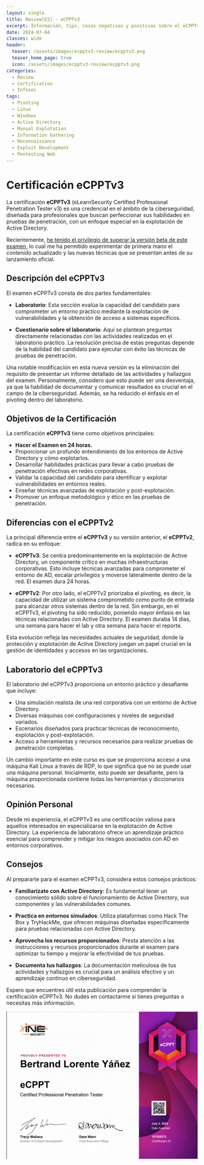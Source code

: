 ```yaml
---
layout: single
title: Review[ES] - eCPPTv3
excerpt: Información, tips, cosas negativas y positivas sobre el eCPPTv3
date: 2024-07-04
classes: wide
header:
  teaser: /assets/images/ecpptv3-review/ecpptv3.png
  teaser_home_page: true
  icon: /assets/images/ecpptv3-review/ecpptv3.png
categories:
  - Review
  - Certification
  - Infosec
tags:
  - Pivoting
  - Linux
  - Windows
  - Active Directory
  - Manual Explotation
  - Information Gathering
  - Reconnaissance
  - Exploit Development
  - Pentesting Web
---
```


# Certificación eCPPTv3

La certificación **eCPPTv3** (eLearnSecurity Certified Professional Penetration Tester v3) es una credencial en el ámbito de la ciberseguridad, diseñada para profesionales que buscan perfeccionar sus habilidades en pruebas de penetración, con un enfoque especial en la explotación de Active Directory.

Recientemente, [he tenido el privilegio de superar la versión beta de este examen](https://certs.ine.com/498ad8df-7f73-4a53-8722-08fd6fdabdcc#gs.b5nm77), lo cual me ha permitido experimentar de primera mano el contenido actualizado y las nuevas técnicas que se presentan antes de su lanzamiento oficial.

## Descripción del eCPPTv3

El examen eCPPTv3 consta de dos partes fundamentales:

- **Laboratorio**: Esta sección evalúa la capacidad del candidato para comprometer un entorno práctico mediante la explotación de vulnerabilidades y la obtención de acceso a sistemas específicos.

- **Cuestionario sobre el laboratorio**: Aquí se plantean preguntas directamente relacionadas con las actividades realizadas en el laboratorio práctico. La resolución precisa de estas preguntas depende de la habilidad del candidato para ejecutar con éxito las técnicas de pruebas de penetración.

Una notable modificación en esta nueva versión es la eliminación del requisito de presentar un informe detallado de las actividades y hallazgos del examen. Personalmente, considero que esto puede ser una desventaja, ya que la habilidad de documentar y comunicar resultados es crucial en el campo de la ciberseguridad. Además, se ha reducido el énfasis en el pivoting dentro del laboratorio.

## Objetivos de la Certificación

La certificación **eCPPTv3** tiene como objetivos principales:

- **Hacer el Examen en 24 horas.**
- Proporcionar un profundo entendimiento de los entornos de Active Directory y cómo explotarlos.
- Desarrollar habilidades prácticas para llevar a cabo pruebas de penetración efectivas en redes corporativas.
- Validar la capacidad del candidato para identificar y explotar vulnerabilidades en entornos reales.
- Enseñar técnicas avanzadas de explotación y post-explotación.
- Promover un enfoque metodológico y ético en las pruebas de penetración.

## Diferencias con el eCPPTv2

La principal diferencia entre el **eCPPTv3** y su versión anterior, el **eCPPTv2**, radica en su enfoque:

- **eCPPTv3**: Se centra predominantemente en la explotación de Active Directory, un componente crítico en muchas infraestructuras corporativas. Esto incluye técnicas avanzadas para comprometer el entorno de AD, escalar privilegios y moverse lateralmente dentro de la red. El examen dura 24 horas.

- **eCPPTv2**: Por otro lado, el eCPPTv2 priorizaba el pivoting, es decir, la capacidad de utilizar un sistema comprometido como punto de entrada para alcanzar otros sistemas dentro de la red. Sin embargo, en el eCPPTv3, el pivoting ha sido reducido, poniendo mayor énfasis en las técnicas relacionadas con Active Directory. El examen duraba 14 dias, una semana para hacer el lab y otra semana para hacer el reporte.

Esta evolución refleja las necesidades actuales de seguridad, donde la protección y explotación de Active Directory juegan un papel crucial en la gestión de identidades y accesos en las organizaciones.

## Laboratorio del eCPPTv3

El laboratorio del eCPPTv3 proporciona un entorno práctico y desafiante que incluye:

- Una simulación realista de una red corporativa con un entorno de Active Directory.
- Diversas máquinas con configuraciones y niveles de seguridad variados.
- Escenarios diseñados para practicar técnicas de reconocimiento, explotación y post-explotación.
- Acceso a herramientas y recursos necesarios para realizar pruebas de penetración completas.

Un cambio importante en este curso es que se proporciona acceso a una máquina Kali Linux a través de RDP, lo que significa que no se puede usar una máquina personal. Inicialmente, esto puede ser desafiante, pero la máquina proporcionada contiene todas las herramientas y diccionarios necesarios.

## Opinión Personal

Desde mi experiencia, el eCPPTv3 es una certificación valiosa para aquellos interesados en especializarse en la explotación de Active Directory. La experiencia de laboratorio ofrece un aprendizaje práctico esencial para comprender y mitigar los riesgos asociados con AD en entornos corporativos.

## Consejos

Al prepararte para el examen eCPPTv3, considera estos consejos prácticos:

- **Familiarízate con Active Directory**: Es fundamental tener un conocimiento sólido sobre el funcionamiento de Active Directory, sus componentes y las vulnerabilidades comunes.

- **Practica en entornos simulados**: Utiliza plataformas como Hack The Box y TryHackMe, que ofrecen máquinas diseñadas específicamente para pruebas relacionadas con Active Directory.

- **Aprovecha los recursos proporcionados**: Presta atención a las instrucciones y recursos proporcionados durante el examen para optimizar tu tiempo y mejorar la efectividad de tus pruebas.

- **Documenta tus hallazgos**: La documentación meticulosa de tus actividades y hallazgos es crucial para un análisis efectivo y un aprendizaje continuo en ciberseguridad.

Espero que encuentres útil esta publicación para comprender la certificación eCPPTv3. No dudes en contactarme si tienes preguntas o necesitas más información.

![](/assets/images/ecpptv3-review/myecppt.png)


